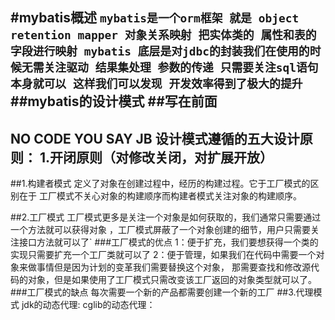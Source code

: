   #mybatis概述
`mybatis是一个orm框架 就是 object retention mapper 对象关系映射 把实体类的
属性和表的字段进行映射 mybatis 底层是对jdbc的封装我们在使用的时候无需关注驱动
结果集处理 参数的传递 只需要关注sql语句本身就可以 这样我们可以发现 开发效率得到了极大的提升`
##mybatis的设计模式
##写在前面
---
NO CODE YOU SAY JB
设计模式遵循的五大设计原则：
1.开闭原则（对修改关闭，对扩展开放）
---



##1.构建者模式
定义了对象在创建过程中，经历的构建过程。它于工厂模式的区别在于
工厂模式不关心对象的构建顺序而构建者模式关注对象的构建顺序。

##2.工厂模式
工厂模式更多是关注一个对象是如何获取的，我们通常只需要通过一个方法就可以获得对象
，工厂模式屏蔽了一个对象创建的细节，用户只需要关注接口方法就可以了`
###工厂模式的优点
1：便于扩充，我们要想获得一个类的实现只需要扩充一个工厂类就可以了
2：便于管理，如果我们在代码中需要一个对象来做事情但是因为计划的变革我们需要替换这个对象，
那需要查找和修改源代码的对象，但是如果使用了工厂模式只需改变该工厂返回的对象类型就可以了。
###工厂模式的缺点
每次需要一个新的产品都需要创建一个新的工厂
##3.代理模式
jdk的动态代理:
cglib的动态代理：



